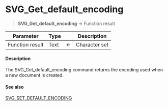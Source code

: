 # SVG_Get_default_encoding

>**SVG_Get_default_encoding** -> Function result

| Parameter | Type |  | Description |
| --- | --- | --- | --- |
| Function result | Text | &#8592; | Character set |



#### Description 

The SVG\_Get\_default\_encoding command returns the encoding used when a new document is created.

#### See also 

[SVG\_SET\_DEFAULT\_ENCODING](SVG_SET_DEFAULT_ENCODING.md)  
